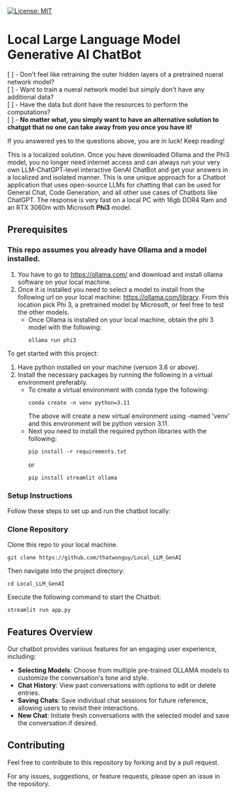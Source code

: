 [![License: MIT](https://img.shields.io/badge/License-MIT-yellow.svg)](https://opensource.org/licenses/MIT)

# Local Large Language Model Generative AI ChatBot

[ ] - Don't feel like retraining the outer hidden layers of a pretrained nueral network model?  
[ ] - Want to train a nueral network model but simply don't have any additional data?  
[ ] - Have the data but dont have the resources to perform the computations?  
[ ] - **No matter what, you simply want to have an alternative solution to chatgpt that no one can take away from you once you have it!**  

If you answered yes to the questions above, you are in luck! Keep reading!

This is a localized solution. Once you have downloaded Ollama and the Phi3 model, you no longer need internet access and can always run your very own LLM-ChatGPT-level interactive GenAI ChatBot and get your answers in a localized and isolated manner. This is one unique approach for a Chatbot application that uses open-source LLMs for chatting that can be used for General Chat, Code Generation, and all other use cases of Chatbots like ChatGPT. The response is very fast on a local PC with 16gb DDR4 Ram and an RTX 3060m with Microsoft **Phi3** model.

## Prerequisites
### This repo assumes you already have Ollama and a model installed.
1. You have to go to https://ollama.com/ and download and install ollama software on your local machine.
2. Once it is installed you need to select a model to install from the following url on your local machine: https://ollama.com/library. From this location pick Phi 3, a pretrained model by Microsoft, or feel free to test the other models.
   - Once Ollama is installed on your local machine, obtain the phi 3 model with the following:
     ```
     ollama run phi3
     ```

To get started with this project:  
1. Have python installed on your machine (version 3.6 or above).
2. Install the necessary packages by running the following in a virtual environment preferably.
     - To create a virtual environment with conda type the following:
          ```
          conda create -n venv python=3.11
          ```
       The above will create a new virtual environment using -named 'venv' and this environment will be python version 3.11.
      - Next you need to install the required python libraries with the following:
         ```
         pip install -r requirements.txt
         ```
         or
         ```
         pip install streamlit ollama
         ```

### Setup Instructions  
Follow these steps to set up and run the chatbot locally:

### Clone Repository  
Clone this repo to your local machine.
```
git clone https://github.com/thatwonguy/Local_LLM_GenAI
``` 

Then navigate into the project directory:
```
cd Local_LLM_GenAI
```
Execute the following command to start the Chatbot:
```
streamlit run app.py
```  
## Features Overview 

Our chatbot provides various features for an engaging user experience, including:

- **Selecting Models**: Choose from multiple pre-trained OLLAMA models to customize the conversation's tone and style.
- **Chat History**: View past conversations with options to edit or delete entries.
- **Saving Chats**: Save individual chat sessions for future reference, allowing users to revisit their interactions.
- **New Chat**: Initiate fresh conversations with the selected model and save the conversation if desired.

## Contributing  
Feel free to contribute to this repository by forking and by a pull request.

For any issues, suggestions, or feature requests, please open an issue in the repository.
